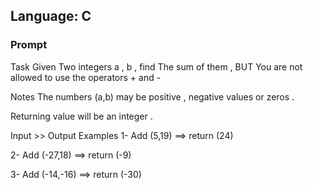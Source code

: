 ## Language: C

### Prompt
Task
Given Two integers a , b , find The sum of them , BUT You are not allowed to use the operators + and -

Notes
The numbers (a,b) may be positive , negative values or zeros .

Returning value will be an integer .

Input >> Output Examples
1- Add (5,19) ==> return (24) 

2- Add (-27,18) ==> return (-9)

3- Add (-14,-16) ==> return (-30)
